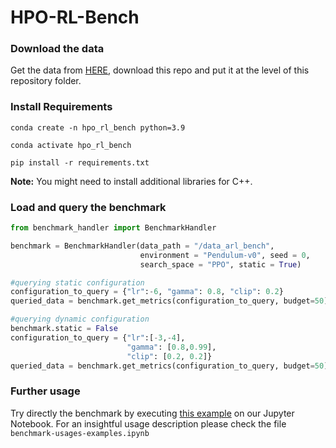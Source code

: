 # HPO-RL-Bench


### Download the data

Get the data from [HERE](https://drive.google.com/file/d/1AW5_6xGGiklteZgyyDBxSsf6kOLuFPkO/view?usp=share_link), download this repo and put it at the level of this repository folder.

### Install Requirements

`conda create -n hpo_rl_bench python=3.9`

`conda activate hpo_rl_bench`

`pip install -r requirements.txt`


**Note:** You might need to install additional libraries for C++. 

### Load and query the benchmark

```python
from benchmark_handler import BenchmarkHandler

benchmark = BenchmarkHandler(data_path = "/data_arl_bench",
                             environment = "Pendulum-v0", seed = 0,
                             search_space = "PPO", static = True)

#querying static configuration
configuration_to_query = {"lr":-6, "gamma": 0.8, "clip": 0.2}
queried_data = benchmark.get_metrics(configuration_to_query, budget=50)

#querying dynamic configuration
benchmark.static = False
configuration_to_query = {"lr":[-3,-4], 
                          "gamma": [0.8,0.99], 
                          "clip": [0.2, 0.2]}
queried_data = benchmark.get_metrics(configuration_to_query, budget=50)

```

### Further usage

Try directly the benchmark by executing [this example](https://colab.research.google.com/drive/1mDKkXVP7Tf_IzZ6AYVrkFrZsoJZ93TgZ?usp=sharing) on our Jupyter Notebook.
For an insightful usage description please check the file `benchmark-usages-examples.ipynb`




